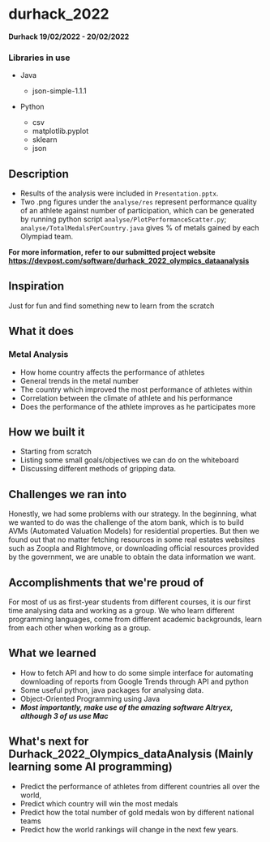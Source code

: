 # durhack_2022

**Durhack 19/02/2022 -  20/02/2022**

### Libraries in use

* Java
    - json-simple-1.1.1


* Python
    * csv
    * matplotlib.pyplot
    * sklearn
    * json

## Description

* Results of the analysis were included in `Presentation.pptx`.
* Two .png figures under the `analyse/res` represent performance quality of an athlete against number of participation, which can be generated by running python script `analyse/PlotPerformanceScatter.py`; `analyse/TotalMedalsPerCountry.java` gives % of metals gained by each Olympiad team.



**For more information, refer to our submitted project website https://devpost.com/software/durhack_2022_olympics_dataanalysis**

## Inspiration

Just for fun and find something new to learn from the scratch

## What it does

### Metal Analysis

* How home country affects the performance of athletes
* General trends in the metal number
* The country which improved the most performance of athletes within
* Correlation between the climate of athlete and his performance
* Does the performance of the athlete improves as he participates more

## How we built it

* Starting from scratch
* Listing some small goals/objectives we can do on the whiteboard
* Discussing different methods of gripping data.

## Challenges we ran into

Honestly, we had some problems with our strategy. In the beginning, what we wanted to do was the challenge of the atom bank, which is to build AVMs (Automated Valuation Models) for residential properties. But then we found out that no matter fetching resources in some real estates websites such as Zoopla and Rightmove, or downloading official resources provided by the government, we are unable to obtain the data information we want.

## Accomplishments that we're proud of

For most of us as first-year students from different courses, it is our first time analysing data and working as a group. We who learn different programming languages, come from different academic backgrounds, learn from each other when working as a group.

## What we learned

* How to fetch API and how to do some simple interface for automating downloading of reports from Google Trends through API and python
* Some useful python, java packages for analysing data.
* Object-Oriented Programming using Java
* ***Most importantly, make use of the amazing software Altryex, although 3 of us use Mac***

## What's next for Durhack_2022_Olympics_dataAnalysis (Mainly learning some AI programming)

* Predict the performance of athletes from different countries all over the world,
* Predict which country will win the most medals
* Predict how the total number of gold medals won by different national teams
* Predict how the world rankings will change in the next few years.
